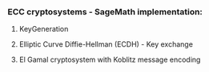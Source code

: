 ### ECC cryptosystems - SageMath implementation:

1. KeyGeneration

2. Elliptic Curve Diffie-Hellman (ECDH) - Key exchange

3. El Gamal cryptosystem with Koblitz message encoding
